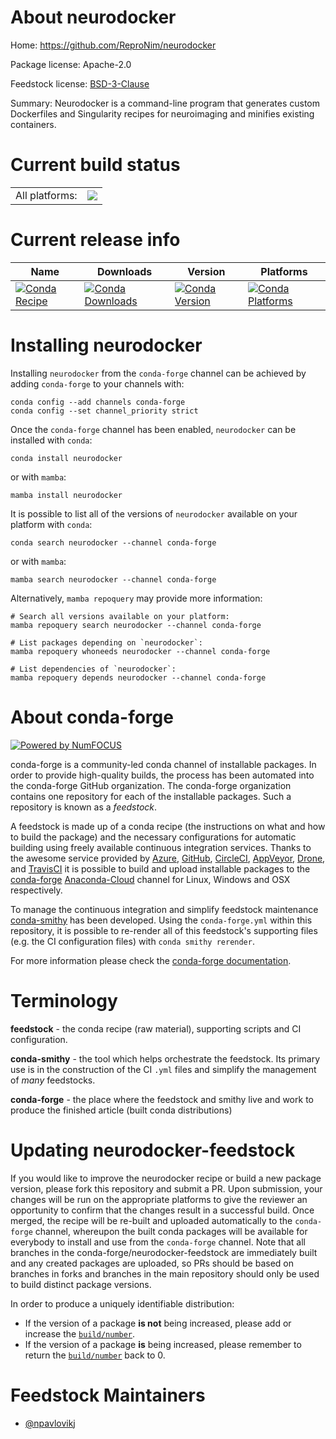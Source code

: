 About neurodocker
=================

Home: https://github.com/ReproNim/neurodocker

Package license: Apache-2.0

Feedstock license: [BSD-3-Clause](https://github.com/conda-forge/neurodocker-feedstock/blob/main/LICENSE.txt)

Summary: Neurodocker is a command-line program that generates custom Dockerfiles and Singularity recipes for neuroimaging and minifies existing containers.

Current build status
====================


<table><tr><td>All platforms:</td>
    <td>
      <a href="https://dev.azure.com/conda-forge/feedstock-builds/_build/latest?definitionId=9218&branchName=main">
        <img src="https://dev.azure.com/conda-forge/feedstock-builds/_apis/build/status/neurodocker-feedstock?branchName=main">
      </a>
    </td>
  </tr>
</table>

Current release info
====================

| Name | Downloads | Version | Platforms |
| --- | --- | --- | --- |
| [![Conda Recipe](https://img.shields.io/badge/recipe-neurodocker-green.svg)](https://anaconda.org/conda-forge/neurodocker) | [![Conda Downloads](https://img.shields.io/conda/dn/conda-forge/neurodocker.svg)](https://anaconda.org/conda-forge/neurodocker) | [![Conda Version](https://img.shields.io/conda/vn/conda-forge/neurodocker.svg)](https://anaconda.org/conda-forge/neurodocker) | [![Conda Platforms](https://img.shields.io/conda/pn/conda-forge/neurodocker.svg)](https://anaconda.org/conda-forge/neurodocker) |

Installing neurodocker
======================

Installing `neurodocker` from the `conda-forge` channel can be achieved by adding `conda-forge` to your channels with:

```
conda config --add channels conda-forge
conda config --set channel_priority strict
```

Once the `conda-forge` channel has been enabled, `neurodocker` can be installed with `conda`:

```
conda install neurodocker
```

or with `mamba`:

```
mamba install neurodocker
```

It is possible to list all of the versions of `neurodocker` available on your platform with `conda`:

```
conda search neurodocker --channel conda-forge
```

or with `mamba`:

```
mamba search neurodocker --channel conda-forge
```

Alternatively, `mamba repoquery` may provide more information:

```
# Search all versions available on your platform:
mamba repoquery search neurodocker --channel conda-forge

# List packages depending on `neurodocker`:
mamba repoquery whoneeds neurodocker --channel conda-forge

# List dependencies of `neurodocker`:
mamba repoquery depends neurodocker --channel conda-forge
```


About conda-forge
=================

[![Powered by
NumFOCUS](https://img.shields.io/badge/powered%20by-NumFOCUS-orange.svg?style=flat&colorA=E1523D&colorB=007D8A)](https://numfocus.org)

conda-forge is a community-led conda channel of installable packages.
In order to provide high-quality builds, the process has been automated into the
conda-forge GitHub organization. The conda-forge organization contains one repository
for each of the installable packages. Such a repository is known as a *feedstock*.

A feedstock is made up of a conda recipe (the instructions on what and how to build
the package) and the necessary configurations for automatic building using freely
available continuous integration services. Thanks to the awesome service provided by
[Azure](https://azure.microsoft.com/en-us/services/devops/), [GitHub](https://github.com/),
[CircleCI](https://circleci.com/), [AppVeyor](https://www.appveyor.com/),
[Drone](https://cloud.drone.io/welcome), and [TravisCI](https://travis-ci.com/)
it is possible to build and upload installable packages to the
[conda-forge](https://anaconda.org/conda-forge) [Anaconda-Cloud](https://anaconda.org/)
channel for Linux, Windows and OSX respectively.

To manage the continuous integration and simplify feedstock maintenance
[conda-smithy](https://github.com/conda-forge/conda-smithy) has been developed.
Using the ``conda-forge.yml`` within this repository, it is possible to re-render all of
this feedstock's supporting files (e.g. the CI configuration files) with ``conda smithy rerender``.

For more information please check the [conda-forge documentation](https://conda-forge.org/docs/).

Terminology
===========

**feedstock** - the conda recipe (raw material), supporting scripts and CI configuration.

**conda-smithy** - the tool which helps orchestrate the feedstock.
                   Its primary use is in the construction of the CI ``.yml`` files
                   and simplify the management of *many* feedstocks.

**conda-forge** - the place where the feedstock and smithy live and work to
                  produce the finished article (built conda distributions)


Updating neurodocker-feedstock
==============================

If you would like to improve the neurodocker recipe or build a new
package version, please fork this repository and submit a PR. Upon submission,
your changes will be run on the appropriate platforms to give the reviewer an
opportunity to confirm that the changes result in a successful build. Once
merged, the recipe will be re-built and uploaded automatically to the
`conda-forge` channel, whereupon the built conda packages will be available for
everybody to install and use from the `conda-forge` channel.
Note that all branches in the conda-forge/neurodocker-feedstock are
immediately built and any created packages are uploaded, so PRs should be based
on branches in forks and branches in the main repository should only be used to
build distinct package versions.

In order to produce a uniquely identifiable distribution:
 * If the version of a package **is not** being increased, please add or increase
   the [``build/number``](https://docs.conda.io/projects/conda-build/en/latest/resources/define-metadata.html#build-number-and-string).
 * If the version of a package **is** being increased, please remember to return
   the [``build/number``](https://docs.conda.io/projects/conda-build/en/latest/resources/define-metadata.html#build-number-and-string)
   back to 0.

Feedstock Maintainers
=====================

* [@npavlovikj](https://github.com/npavlovikj/)

